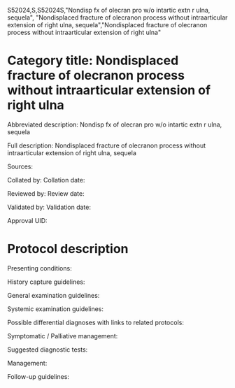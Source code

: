 S52024,S,S52024S,"Nondisp fx of olecran pro w/o intartic extn r ulna, sequela", "Nondisplaced fracture of olecranon process without intraarticular extension of right ulna, sequela","Nondisplaced fracture of olecranon process without intraarticular extension of right ulna"
# Category title: Nondisplaced fracture of olecranon process without intraarticular extension of right ulna

Abbreviated description: Nondisp fx of olecran pro w/o intartic extn r ulna, sequela

Full description: Nondisplaced fracture of olecranon process without intraarticular extension of right ulna, sequela

Sources:

Collated by:
Collation date:

Reviewed by:
Review date:

Validated by:
Validation date:

Approval UID:

# Protocol description

Presenting conditions:

History capture guidelines:

General examination guidelines:

Systemic examination guidelines:

Possible differential diagnoses with links to related protocols:

Symptomatic / Palliative management:

Suggested diagnostic tests:

Management:

Follow-up guidelines:
